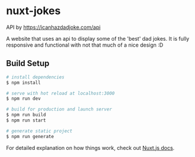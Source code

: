 # nuxt-jokes

API by https://icanhazdadjoke.com/api

A website that uses an api to display some of the 'best' dad jokes. It is fully responsive and functional with not that much of a nice design :D

## Build Setup

```bash
# install dependencies
$ npm install

# serve with hot reload at localhost:3000
$ npm run dev

# build for production and launch server
$ npm run build
$ npm run start

# generate static project
$ npm run generate
```

For detailed explanation on how things work, check out [Nuxt.js docs](https://nuxtjs.org).
